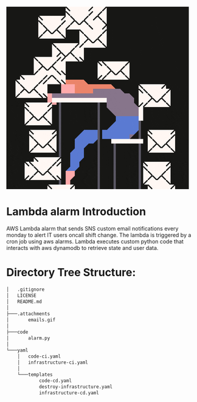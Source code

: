 <!-- Logos -->
![Emails are raining](/.attachments/emails.gif)

# Lambda alarm Introduction
AWS Lambda alarm that sends SNS custom email notifications every monday to alert IT users oncall shift change. The lambda is triggered by a cron job using aws alarms. Lambda executes custom python code that interacts with aws dynamodb to retrieve state and user data.

# Directory Tree Structure:
```
│   .gitignore
│   LICENSE
│   README.md
│
├───.attachments
│       emails.gif
│
├───code
│       alarm.py
│
└───yaml
    │   code-ci.yaml
    │   infrastructure-ci.yaml
    │
    └───templates
            code-cd.yaml
            destroy-infrastructure.yaml
            infrastructure-cd.yaml
```